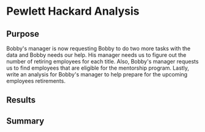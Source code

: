 # Pewlett Hackard Analysis
## Purpose
Bobby's manager is now requesting Bobby to do two more tasks with the data and Bobby needs our help. His manager needs us to figure out the number of retiring employees for each title. Also, Bobby's manager requests us to find employees that are eligible for the mentorship program. Lastly, write an analysis for Bobby's manager to help prepare for the upcoming employees retirements.
## Results

## Summary
